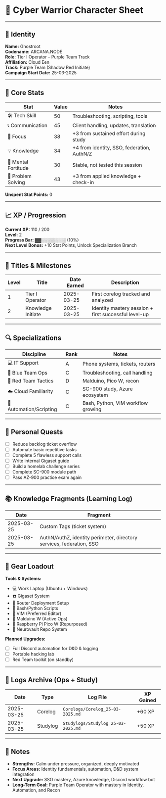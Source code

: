 # 🧠 Cyber Warrior Character Sheet

---

## 🪪 Identity

**Name:** Ghostroot  
**Codename:** ARCANA.NODE  
**Role:** Tier I Operator – Purple Team Track  
**Affiliation:** Cloud Een  
**Track:** Purple Team (Shadow Red Initiate)  
**Campaign Start Date:** 25-03-2025  

---

## 🧱 Core Stats

| Stat                | Value | Notes |
|---------------------|-------|-------------------------------------------|
| 🛠️ Tech Skill        | 50    | Troubleshooting, scripting, tools         |
| 📞 Communication      | 45    | Client handling, updates, translation     |
| 🧠 Focus             | 38    | +3 from sustained effort during study     |
| 💡 Knowledge         | 34    | +4 from identity, SSO, federation, AuthN/Z |
| 🧘 Mental Fortitude  | 30    | Stable, not tested this session           |
| 🧩 Problem Solving   | 43    | +3 from applied knowledge + check-in      |

**Unspent Stat Points:** 0

---

## 📈 XP / Progression

**Current XP:** 110 / 200  
**Level:** 2  
**Progress Bar:** ▓▓░░░░░░░░ (10%)  
**Next Level Bonus:** +10 Stat Points, Unlock Specialization Branch

---

## 🏅 Titles & Milestones

| Level | Title              | Date Earned | Description                                     |
|-------|--------------------|-------------|-------------------------------------------------|
| 1     | Tier I Operator    | 2025-03-25  | First corelog tracked and analyzed              |
| 2     | Knowledge Initiate | 2025-03-25  | Identity mastery session + first successful level-up |

---

## 🔍 Specializations

| Discipline            | Rank | Notes                                    |
|-----------------------|------|------------------------------------------|
| 💻 IT Support          | A    | Phone systems, tickets, routers          |
| 🔵 Blue Team Ops       | C    | Troubleshooting, call handling           |
| 🔴 Red Team Tactics    | D    | Malduino, Pico W, recon                  |
| ☁️ Cloud Familiarity   | C    | SC-900 study, Azure ecosystem            |
| 🧪 Automation/Scripting| C    | Bash, Python, VIM workflow growing       |

---

## 🎯 Personal Quests

- [ ] Reduce backlog ticket overflow
- [ ] Automate basic repetitive tasks
- [ ] Complete 5 flawless support calls
- [ ] Write internal Gigaset guide
- [ ] Build a homelab challenge series
- [ ] Complete SC-900 module path
- [ ] Pass AZ-900 practice exam again

---

## 📚 Knowledge Fragments (Learning Log)

| Date       | Fragment                                                                 |
|------------|--------------------------------------------------------------------------|
| 2025-03-25 | Custom Tags (ticket system)                                              |
| 2025-03-25 | AuthN/AuthZ, identity perimeter, directory services, federation, SSO     |

---

## 🎒 Gear Loadout

**Tools & Systems:**
- 💻 Work Laptop (Ubuntu + Windows)
- ☎️ Gigaset System
- 📡 Router Deployment Setup
- 🐍 Bash/Python Scripts
- 🧙 VIM (Preferred Editor)
- 🐤 Malduino W (Active Ops)
- 🐤 Raspberry Pi Pico W (Repurposed)
- 🔐 Neurovault Repo System

**Planned Upgrades:**
- [ ] Full Discord automation for D&D & logging
- [ ] Portable hacking lab
- [ ] Red Team toolkit (on standby)

---

## 📂 Logs Archive (Ops + Study)

| Date       | Type      | Log File                           | XP Gained |
|------------|-----------|------------------------------------|-----------|
| 2025-03-25 | Corelog   | `Corelogs/Corelog_25-03-2025.md`   | +60 XP    |
| 2025-03-25 | Studylog  | `Studylogs/Studylog_25-03-2025.md` | +50 XP    |

---

## 📜 Notes

- **Strengths:** Calm under pressure, organized, deeply motivated  
- **Focus Areas:** Identity fundamentals, automation, D&D system integration  
- **Next Upgrade:** SSO mastery, Azure knowledge, Discord workflow bot  
- **Long-Term Goal:** Purple Team Operator with mastery in Identity, Automation, and Recon

